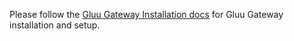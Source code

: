 Please follow the [Gluu Gateway Installation docs](https://github.com/GluuFederation/docs-gg-prod/blob/4.0/docs/source/installation.md) for Gluu Gateway installation and setup.
